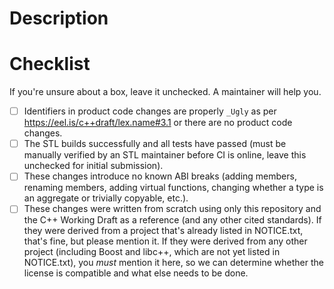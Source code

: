 # Description



# Checklist

If you're unsure about a box, leave it unchecked. A maintainer will help you.

- [ ] Identifiers in product code changes are properly `_Ugly` as per
  https://eel.is/c++draft/lex.name#3.1 or there are no product code changes.
- [ ] The STL builds successfully and all tests have passed (must be manually
  verified by an STL maintainer before CI is online, leave this unchecked for
  initial submission).
- [ ] These changes introduce no known ABI breaks (adding members, renaming
  members, adding virtual functions, changing whether a type is an aggregate
  or trivially copyable, etc.).
- [ ] These changes were written from scratch using only this repository and
  the C++ Working Draft as a reference (and any other cited standards).
  If they were derived from a project that's already listed in NOTICE.txt,
  that's fine, but please mention it. If they were derived from any other
  project (including Boost and libc++, which are not yet listed in
  NOTICE.txt), you *must* mention it here, so we can determine whether the
  license is compatible and what else needs to be done.
